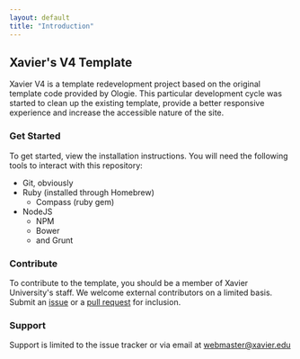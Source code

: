 ```yaml
---
layout: default
title: "Introduction"
---
```


## Xavier's V4 Template

Xavier V4 is a template redevelopment project based on the original template code provided by Ologie. This particular development cycle was started to clean up the existing template, provide a better responsive experience and increase the accessible nature of the site.

### Get Started

To get started, view the installation instructions. You will need the following tools to interact with this repository:

- Git, obviously
- Ruby (installed through Homebrew)
  - Compass (ruby gem)
- NodeJS
  - NPM
  - Bower
  - and Grunt

### Contribute

To contribute to the template, you should be a member of Xavier University's staff. We welcome external contributors on a limited basis. Submit an [issue](https://github.com/XavierUniversity/V4/issues) or a [pull request](https://github.com/XavierUniversity/V4/pulls) for inclusion.

### Support

Support is limited to the issue tracker or via email at [webmaster@xavier.edu](mailto:webmaster@xavier.edu)